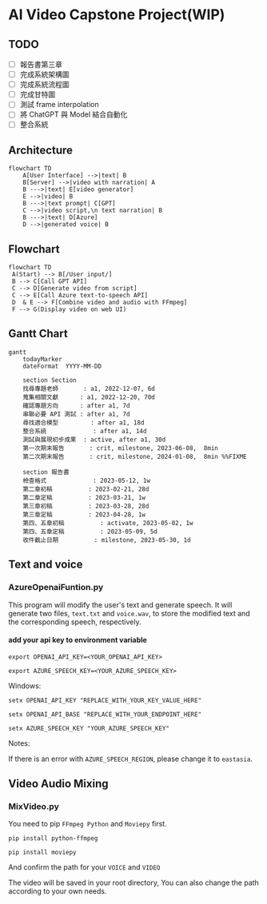# AI Video Capstone Project(WIP)

## TODO

- [ ] 報告書第三章
- [ ] 完成系統架構圖
- [ ] 完成系統流程圖
- [ ] 完成甘特圖
- [ ] 測試 frame interpolation
- [ ] 將 ChatGPT 與 Model 結合自動化
- [ ] 整合系統

## Architecture

```mermaid
flowchart TD
    A[User Interface] -->|text| B
    B[Server] -->|video with narration| A
    B --->|text| E[video generator]
    E -->|video| B
    B --->|text prompt| C[GPT]
    C -->|video script,\n text narration| B
    B --->|text| D[Azure]
    D -->|generated voice| B
```

## Flowchart

```mermaid
flowchart TD
 A(Start) --> B[/User input/]
 B --> C[Call GPT API]
 C --> D[Generate video from script]
 C --> E[Call Azure text-to-speech API]
 D  & E --> F[Combine video and audio with FFmpeg]
 F --> G(Display video on web UI)
```

## Gantt Chart

<!-- FIXME -->
```mermaid
gantt
    todayMarker
    dateFormat  YYYY-MM-DD

    section Section
    找尋專題老師       : a1, 2022-12-07, 6d
    蒐集相關文獻      : a1, 2022-12-20, 70d
    確認專題方向      : after a1, 7d
    串聯必要 API 測試 : after a1, 7d
    尋找適合模型         : after a1, 18d
    整合系統             : after a1, 14d
    測試與展現初步成果  : active, after a1, 30d
    第一次期末報告       : crit, milestone, 2023-06-08,  8min
    第二次期末報告       : crit, milestone, 2024-01-08,  8min %%FIXME

    section 報告書
    檢查格式             : 2023-05-12, 1w
    第二章初稿          : 2023-02-21, 28d
    第二章定稿          : 2023-03-21, 1w
    第三章初稿          : 2023-03-28, 28d
    第三章定稿          : 2023-04-28, 1w
    第四、五章初稿          : activate, 2023-05-02, 1w
    第四、五章定稿          : 2023-05-09, 5d
    收件截止日期          : milestone, 2023-05-30, 1d
```

## Text and voice

### AzureOpenaiFuntion.py

This program will modify the user's text and generate speech. It will generate two files, `text.txt` and `voice.wav`, to store the modified text and the corresponding speech, respectively.

#### add your api key to environment variable

```shell
export OPENAI_API_KEY=<YOUR_OPENAI_API_KEY>
```

```shell
export AZURE_SPEECH_KEY=<YOUR_AZURE_SPEECH_KEY>
```

Windows:

```shell
setx OPENAI_API_KEY "REPLACE_WITH_YOUR_KEY_VALUE_HERE" 
```

```shell
setx OPENAI_API_BASE "REPLACE_WITH_YOUR_ENDPOINT_HERE" 
```

```shell
setx AZURE_SPEECH_KEY "YOUR_AZURE_SPEECH_KEY"
```

Notes:

If there is an error with ``` AZURE_SPEECH_REGION ```, please change it to ``` eastasia ```.

## Video Audio Mixing

### MixVideo.py

You need to pip `FFmpeg Python` and `Moviepy` first.

```shell
pip install python-ffmpeg 
```

```shell
pip install moviepy
```

And confirm the path for your `VOICE` and `VIDEO`

The video will be saved in your root directory, You can also change the path according to your own needs.
